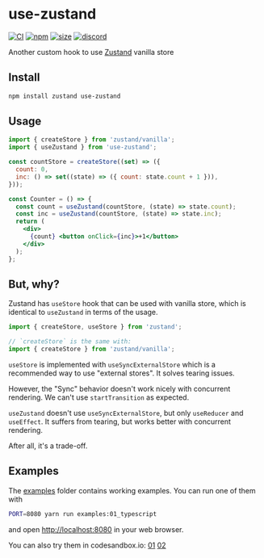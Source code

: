 # use-zustand

[![CI](https://img.shields.io/github/actions/workflow/status/dai-shi/use-zustand/ci.yml?branch=main)](https://github.com/dai-shi/use-zustand/actions?query=workflow%3ACI)
[![npm](https://img.shields.io/npm/v/use-zustand)](https://www.npmjs.com/package/use-zustand)
[![size](https://img.shields.io/bundlephobia/minzip/use-zustand)](https://bundlephobia.com/result?p=use-zustand)
[![discord](https://img.shields.io/discord/627656437971288081)](https://discord.gg/MrQdmzd)

Another custom hook to use [Zustand](https://github.com/pmndrs/zustand) vanilla store

## Install

```bash
npm install zustand use-zustand
```

## Usage

```jsx
import { createStore } from 'zustand/vanilla';
import { useZustand } from 'use-zustand';

const countStore = createStore((set) => ({
  count: 0,
  inc: () => set((state) => ({ count: state.count + 1 })),
}));

const Counter = () => {
  const count = useZustand(countStore, (state) => state.count);
  const inc = useZustand(countStore, (state) => state.inc);
  return (
    <div>
      {count} <button onClick={inc}>+1</button>
    </div>
  );
};
```

## But, why?

Zustand has `useStore` hook that can be used with vanilla store,
which is identical to `useZustand` in terms of the usage.

```jsx
import { createStore, useStore } from 'zustand';

// `createStore` is the same with:
import { createStore } from 'zustand/vanilla';
```

`useStore` is implemented with `useSyncExternalStore` which is
a recommended way to use "external stores". It solves tearing issues.

However, the "Sync" behavior doesn't work nicely with concurrent rendering.
We can't use `startTransition` as expected.

`useZustand` doesn't use `useSyncExternalStore`,
but only `useReducer` and `useEffect`.
It suffers from tearing, but works better with concurrent rendering.

After all, it's a trade-off.

## Examples

The [examples](examples) folder contains working examples.
You can run one of them with

```bash
PORT=8080 yarn run examples:01_typescript
```

and open <http://localhost:8080> in your web browser.

You can also try them in codesandbox.io:
[01](https://codesandbox.io/s/github/dai-shi/use-zustand/tree/main/examples/01_typescript)
[02](https://codesandbox.io/s/github/dai-shi/use-zustand/tree/main/examples/02_suspense)
